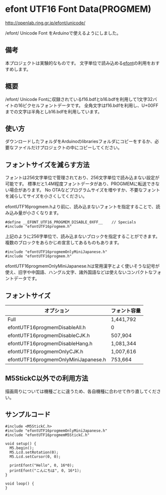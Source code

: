 # efont UTF16 Font Data(PROGMEM)

http://openlab.ring.gr.jp/efont/unicode/

/efont/ Unicode Font をArduinoで使えるようにしました。

## 備考

本プロジェクトは実験的なものです。
文字単位で読み込める[efont](https://github.com/tanakamasayuki/efont)の利用をおすすめします。

## 概要

/efont/ Unicode Fontに収録されているf16.bdfとb16.bdfを利用して1文字32バイトの16ピクセルフォントデータです。
全角文字はf16.bdfを利用し、U+00FFまでの文字は半角としb16.bdfを利用しています。

## 使い方

ダウンロードしたフォルダをArduinoのlibrariesフォルダにコピーをするか、必要なファイルだけプロジェクトの中にコピーしてください。

## フォントサイズを減らす方法

フォントは256文字単位で管理されており、256文字単位で読み込まない設定が可能です。
標準だと1.4M程度フォントデータがあり、PROGMEMに転送できない場合があります。
No OTAなどプログラムサイズを増やすか、不要なフォントを減らしてサイズを小さくしてください。

efontUTF16progmem.hより前に、読み込まないフォントを指定することで、読み込み量が小さくなります。


```
#define __EFONT_UTF16_PROGMEM_DISABLE_0XFF__    // Specials
#include "efontUTF16progmem.h"
```

上記のように256字単位で、読み込まないブロックを指定することができます。
複数のブロックをあらかじめ宣言してあるものもあります。

```
#include "efontUTF16progmemOnlyMiniJapanese.h"
#include "efontUTF16progmem.h"
```

efontUTF16progmemOnlyMiniJapanese.hは常用漢字とよく使いそうな記号が使え、旧字や中国語、ハングル文字、諸外国語などは使えないコンパクトなフォントデータです。

## フォントサイズ

| オプション                          | フォント容量 |
|-------------------------------------|--------------|
| Full                                | 1,441,792    |
| efontUTF16progmemDisableAll.h       | 0            |
| efontUTF16progmemDisableCJK.h       | 507,904      |
| efontUTF16progmemDisableHang.h      | 1,081,344    |
| efontUTF16progmemOnlyCJK.h          | 1,007,616    |
| efontUTF16progmemOnlyMiniJapanese.h | 753,664      |

## M5StickC以外での利用方法

描画周りについては機種ごとに違うため、各自機種に合わせて作り直してください。

## サンプルコード
```
#include <M5StickC.h>
#include "efontUTF16progmemOnlyMiniJapanese.h"
#include "efontUTF16progmemM5StickC.h"

void setup() {
  M5.begin();
  M5.Lcd.setRotation(0);
  M5.Lcd.setCursor(0, 0);

  printEfont("Hello", 0, 16*0);
  printEfont("こんにちは", 0, 16*1);
}

void loop() {
}
```
